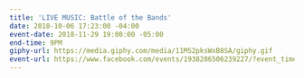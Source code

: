 ```yaml
---
title: 'LIVE MUSIC: Battle of the Bands'
date: 2018-10-06 17:23:00 -04:00
event-date: 2018-11-29 19:00:00 -05:00
end-time: 9PM
giphy-url: https://media.giphy.com/media/11MS2pksWxB8SA/giphy.gif
event-url: https://www.facebook.com/events/1938286506239227/?event_time_id=1938286522905892
---
```


